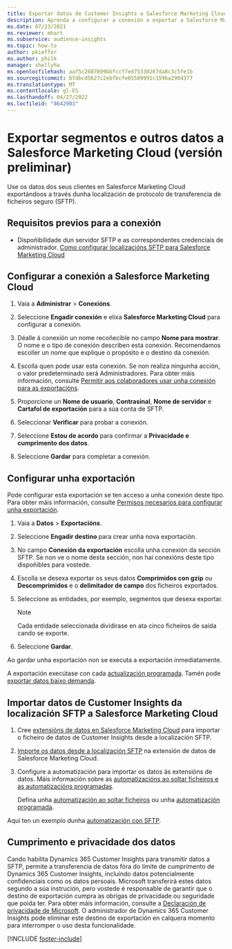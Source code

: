 ```yaml
---
title: Exportar datos de Customer Insights a Salesforce Marketing Cloud
description: Aprenda a configurar a conexión e exportar a Salesforce Marketing Cloud.
ms.date: 07/23/2021
ms.reviewer: mhart
ms.subservice: audience-insights
ms.topic: how-to
author: pkieffer
ms.author: philk
manager: shellyha
ms.openlocfilehash: aaf5c2607099bbfccf7ed75330267da8c3c5fe1b
ms.sourcegitcommit: b7dbcd5627c2ebfbcfe65589991c159ba290d377
ms.translationtype: MT
ms.contentlocale: gl-ES
ms.lasthandoff: 04/27/2022
ms.locfileid: "8642903"
---
```

# <a name="export-segments-and-other-data-to-salesforce-marketing-cloud-preview"></a>Exportar segmentos e outros datos a Salesforce Marketing Cloud (versión preliminar)

Use os datos dos seus clientes en Salesforce Marketing Cloud exportándoos a través dunha localización de protocolo de transferencia de ficheiros seguro (SFTP).

## <a name="prerequisites-for-connection"></a>Requisitos previos para a conexión

- Dispoñibilidade dun servidor SFTP e as correspondentes credenciais de administrador. [Como configurar localizacións SFTP para Salesforce Marketing Cloud](https://help.salesforce.com/articleView?id=sf.mc_es_configure_enhanced_ftp.htm&type=5) 

## <a name="set-up-the-connection-to-salesforce-marketing-cloud"></a>Configurar a conexión a Salesforce Marketing Cloud

1. Vaia a **Administrar** > **Conexións**.

1. Seleccione **Engadir conexión** e elixa **Salesforce Marketing Cloud** para configurar a conexión.

1. Déalle á conexión un nome recoñecible no campo **Nome para mostrar**. O nome e o tipo de conexión describen esta conexión. Recomendamos escoller un nome que explique o propósito e o destino da conexión.

1. Escolla quen pode usar esta conexión. Se non realiza ningunha acción, o valor predeterminado será Administradores. Para obter máis información, consulte [Permitir aos colaboradores usar unha conexión para as exportacións](connections.md#allow-contributors-to-use-a-connection-for-exports).

1. Proporcione un **Nome de usuario**, **Contrasinal**, **Nome de servidor** e **Cartafol de exportación** para a súa conta de SFTP.

1. Seleccionar **Verificar** para probar a conexión.

1. Seleccione **Estou de acordo** para confirmar a **Privacidade e cumprimento dos datos**.

1. Seleccione **Gardar** para completar a conexión.

## <a name="configure-an-export"></a>Configurar unha exportación

Pode configurar esta exportación se ten acceso a unha conexión deste tipo. Para obter máis información, consulte [Permisos necesarios para configurar unha exportación](export-destinations.md#set-up-a-new-export).

1. Vaia a **Datos** > **Exportacións**.

1. Seleccione **Engadir destino** para crear unha nova exportación.

1. No campo **Conexión da exportación** escolla unha conexión da sección SFTP. Se non ve o nome desta sección, non hai conexións deste tipo dispoñibles para vostede.

1. Escolla se desexa exportar os seus datos **Comprimidos con gzip** ou **Descomprimidos** e o **delimitador de campo** dos ficheiros exportados.

1. Seleccione as entidades, por exemplo, segmentos que desexa exportar.

   > [!NOTE]
   > Cada entidade seleccionada dividirase en ata cinco ficheiros de saída cando se exporte. 

1. Seleccione **Gardar**.

Ao gardar unha exportación non se executa a exportación inmediatamente.

A exportación execútase con cada [actualización programada](system.md#schedule-tab). Tamén pode [exportar datos baixo demanda](export-destinations.md#run-exports-on-demand). 

## <a name="import-customer-insights-data-from-sftp-location-to-salesforce-marketing-cloud"></a>Importar datos de Customer Insights da localización SFTP a Salesforce Marketing Cloud

1. Cree [extensións de datos en Salesforce Marketing Cloud](https://help.salesforce.com/articleView?id=sf.mc_es_create_data_extension.htm&type=5) para importar o ficheiro de datos de Customer Insights desde a localización SFTP.

2. [Importe os datos desde a localización SFTP](https://help.salesforce.com/articleView?id=sf.mc_es_import_data_extension_classic.htm&type=5) na extensión de datos de Salesforce Marketing Cloud. 

3. Configure a automatización para importar os datos ás extensións de datos. Máis información sobre as [automatizacións ao soltar ficheiros e as automatizacións programadas](https://help.salesforce.com/articleView?id=sf.mc_as_triggered_automations.htm&type=5).

   Defina unha [automatización ao soltar ficheiros](https://help.salesforce.com/articleView?id=sf.mc_as_define_a_triggered_automation.htm&type=5) ou unha [automatización programada](https://help.salesforce.com/articleView?id=sf.mc_as_define_a_scheduled_automation.htm&type=5). 

Aquí ten un exemplo dunha [automatización con SFTP](https://help.salesforce.com/articleView?id=sf.mc_as_ftp_and_triggered_automation_scenario.htm&type=5).

## <a name="data-privacy-and-compliance"></a>Cumprimento e privacidade dos datos

Cando habilita Dynamics 365 Customer Insights para transmitir datos a SFTP, permite a transferencia de datos fóra do límite de cumprimento de Dynamics 365 Customer Insights, incluíndo datos potencialmente confidenciais como os datos persoais. Microsoft transferirá estes datos segundo a súa instrución, pero vostede é responsable de garantir que o destino de exportación cumpra as obrigas de privacidade ou seguridade que poida ter. Para obter máis información, consulte a [Declaración de privacidade de Microsoft](https://go.microsoft.com/fwlink/?linkid=396732).
O administrador de Dynamics 365 Customer Insights pode eliminar este destino de exportación en calquera momento para interromper o uso desta funcionalidade.

[!INCLUDE [footer-include](includes/footer-banner.md)]
